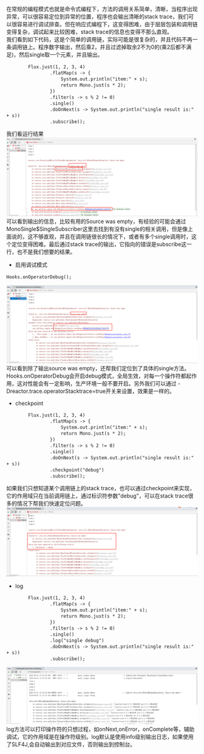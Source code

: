 在常规的编程模式也就是命令式编程下，方法的调用关系简单，清晰，当程序出现异常，可以很容易定位到异常的位置，程序也会输出清晰的stack trace，我们可以很容易进行调试排查。但在响应式编程下，这变得困难，由于层层包装和调用链变得复杂，调试起来比较困难，stack trace的信息也变得不那么直观。  
我们看到如下代码，这是个简单的调用链，实际可能是很复杂的，并且代码不再一条调用链上。程序数字输出，然后乘2，并且过滤掉取余2不为0的(乘2后都不满足)，然后single取一个元素，并且输出。
```
        Flux.just(1, 2, 3, 4)
                .flatMap(s -> {
                    System.out.println("item:" + s);
                    return Mono.just(s * 2);
                })
                .filter(s -> s % 2 != 0)
                .single()
                .doOnNext(s -> System.out.println("single result is:" + s))
                .subscribe();
```
我们看运行结果  
![image](https://github.com/jmilktea/jmilktea/blob/master/webflux/images/debug-default.png)  
可以看到输出的信息，比较有用的Source was empty，有经验的可能会通过MonoSingle$SingleSubscriber这里去找到有没有single的相关调用，但是像上面说的，这不够直观，并且在调用链很长的情况下，或者有多个single调用时，这个定位变得困难。最后通过stack trace的输出，它指向的错误是subscribe这一行，也不是我们想要的结果。
- 启用调试模式
```
Hooks.onOperatorDebug();
```
![image](https://github.com/jmilktea/jmilktea/blob/master/webflux/images/debug-hooks.png)  
可以看到除了输出source was empty，还帮我们定位到了具体的single方法。Hooks.onOperatorDebug会开启debug模式，全局生效，对每一个操作符都起作用，这对性能会有一定影响，生产环境一般不要开启。另外我们可以通过 -Dreactor.trace.operatorStacktrace=true开关来设置，效果是一样的。

- checkpoint
```
        Flux.just(1, 2, 3, 4)
                .flatMap(s -> {
                    System.out.println("item:" + s);
                    return Mono.just(s * 2);
                })
                .filter(s -> s % 2 != 0)
                .single()
                .doOnNext(s -> System.out.println("single result is:" + s))
                .checkpoint("debug")
                .subscribe();
```
如果我们只想知道某个调用链上的stack trace，也可以通过checkpoint来实现，它的作用域只在当前调用链上，通过标识符参数"debug"，可以在stack trace很多的情况下帮我们快速定位问题。
![image](https://github.com/jmilktea/jmilktea/blob/master/webflux/images/debug-checkpoint.png)  

- log
```
        Flux.just(1, 2, 3, 4)
                .flatMap(s -> {
                    System.out.println("item:" + s);
                    return Mono.just(s * 2);
                })
                .filter(s -> s % 2 != 0)
                .single()
                .log("single debug")
                .doOnNext(s -> System.out.println("single result is:" + s))
                .subscribe();
```
![image](https://github.com/jmilktea/jmilktea/blob/master/webflux/images/debug-log.png)  
log方法可以打印操作符的只想过程，如onNext,onError，onComplete等，辅助调试，它的作用域是在操作符级别。log默认是使用info级别输出日志，如果使用了SLF4J,会自动输出到对应文件，否则输出到控制台。

